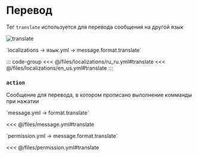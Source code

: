 # Перевод

Тег `translate` используется для перевода сообщения на другой язык

![translate](/translate.png)

[//]: # (localization)
<!--@include: @/parts/words.md#localization--> 
<!--@include: @/parts/words.md#path--> `localizations → язык.yml → message.format.translate`

<!--@include: @/parts/words.md#default--> 

::: code-group
<<< @/files/localizations/ru_ru.yml#translate
<<< @/files/localizations/en_us.yml#translate
:::

### `action`

Сообщение для перевода, в котором прописано выполнение комманды при нажатии

[//]: # (message.yml)
<!--@include: @/parts/words.md#setting-->
<!--@include: @/parts/words.md#path--> `message.yml → format.translate`

<!--@include: @/parts/words.md#default-->
<<< @/files/message.yml#translate

<!--@include: @/parts/enable.md-->

[//]: # (permission.yml)
<!--@include: @/parts/words.md#permission-->
<!--@include: @/parts/words.md#path--> `permission.yml → message.format.translate`

<!--@include: @/parts/words.md#default-->
<<< @/files/permission.yml#translate

<!--@include: @/parts/permission/permissionTier3.md-->